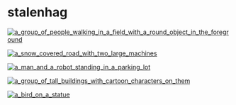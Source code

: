 # stalenhag

<a href="a_group_of_people_walking_in_a_field_with_a_round_object_in_the_foreground.jpg"><img alt="a_group_of_people_walking_in_a_field_with_a_round_object_in_the_foreground" src="a_group_of_people_walking_in_a_field_with_a_round_object_in_the_foreground.jpg"></a>

<a href="a_snow_covered_road_with_two_large_machines.jpg"><img alt="a_snow_covered_road_with_two_large_machines" src="a_snow_covered_road_with_two_large_machines.jpg"></a>

<a href="a_man_and_a_robot_standing_in_a_parking_lot.jpg"><img alt="a_man_and_a_robot_standing_in_a_parking_lot" src="a_man_and_a_robot_standing_in_a_parking_lot.jpg"></a>

<a href="a_group_of_tall_buildings_with_cartoon_characters_on_them.jpg"><img alt="a_group_of_tall_buildings_with_cartoon_characters_on_them" src="a_group_of_tall_buildings_with_cartoon_characters_on_them.jpg"></a>

<a href="a_bird_on_a_statue.jpg"><img alt="a_bird_on_a_statue" src="a_bird_on_a_statue.jpg"></a>

